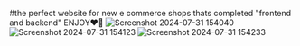 #the perfect website for new e commerce shops thats completed "frontend and backend" ENJOY❤️‍🔥
![Screenshot 2024-07-31 154040](https://github.com/user-attachments/assets/d89c063b-b3ee-47a2-8607-dfdae60e27ce)
![Screenshot 2024-07-31 154123](https://github.com/user-attachments/assets/185d094c-bcaa-4473-856e-98b0e737afc7)
![Screenshot 2024-07-31 154233](https://github.com/user-attachments/assets/d1c2b689-f080-4ea7-bf13-1fe193cb7d70)
